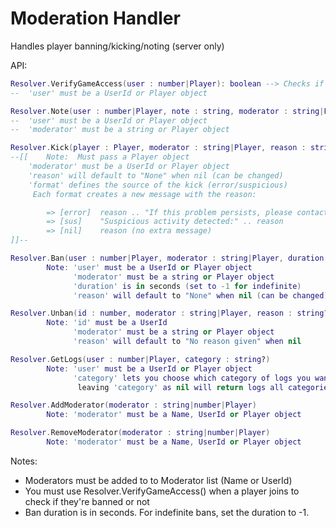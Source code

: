 # Moderation Handler
Handles player banning/kicking/noting (server only)

API:
```lua
Resolver.VerifyGameAccess(user : number|Player): boolean --> Checks if user has access to the game (false = banned)
--	'user' must be a UserId or Player object
```

```lua
Resolver.Note(user : number|Player, note : string, moderator : string|Player)
--	'user' must be a UserId or Player object
--	'moderator' must be a string or Player object
```

```lua
Resolver.Kick(player : Player, moderator : string|Player, reason : string?, format : string?)
--[[	Note:  Must pass a Player object
	'moderator' must be a UserId or Player object
	'reason' will default to "None" when nil (can be changed)
	'format' defines the source of the kick (error/suspicious)
	 Each format creates a new message with the reason:

		=> [error]  reason .. "If this problem persists, please contact support."
		=> [sus]    "Suspicious activity detected:" .. reason
		=> [nil]    reason (no extra message)
]]--
```

```lua
Resolver.Ban(user : number|Player, moderator : string|Player, duration : number, reason : string?)
		Note: 'user' must be a UserId or Player object
		      'moderator' must be a string or Player object
		      'duration' is in seconds (set to -1 for indefinite)
		      'reason' will default to "None" when nil (can be changed)
```

```lua
Resolver.Unban(id : number, moderator : string|Player, reason : string?)
		Note: 'id' must be a UserId
		      'moderator' must be a string or Player object
		      'reason' will default to "No reason given" when nil
```

```lua
Resolver.GetLogs(user : number|Player, category : string?)
		Note: 'user' must be a UserId or Player object
		      'category' lets you choose which category of logs you want to see ("Notes" | "Bans" | "Kicks")
		       leaving 'category' as nil will return logs all categories
```

```lua		       
Resolver.AddModerator(moderator : string|number|Player)
		Note: 'moderator' must be a Name, UserId or Player object
```

```lua
Resolver.RemoveModerator(moderator : string|number|Player)
		Note: 'moderator' must be a Name, UserId or Player object
```
Notes:

- Moderators must be added to to Moderator list (Name or UserId)
- You must use Resolver.VerifyGameAccess() when a player joins to check if they're banned or not
- Ban duration is in seconds. For indefinite bans, set the duration to -1.
